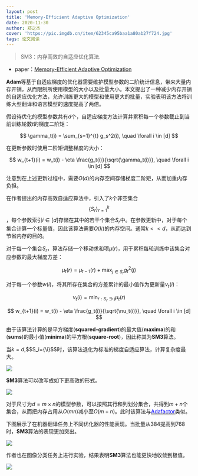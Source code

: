 ```yaml
---
layout: post
title: 'Memory-Efficient Adaptive Optimization'
date: 2020-11-30
author: 郑之杰
cover: 'https://pic.imgdb.cn/item/62345ca95baa1a80ab27f724.jpg'
tags: 论文阅读
---
```


> SM3：内存高效的自适应优化算法.

- paper：[Memory-Efficient Adaptive Optimization](https://arxiv.org/abs/1901.11150)

**Adam**等基于自适应梯度的优化器需要维护模型参数的二阶统计信息，带来大量内存开销，从而限制所使用模型的大小以及批量大小。本文提出了一种减少内存开销的自适应优化方法，允许训练更大的模型和使用更大的批量，实验表明该方法将训练大型翻译和语言模型的速度提高了两倍。

假设待优化的模型参数共有$d$个，自适应梯度方法计算并累积每一个参数截止到当前训练轮数$t$的梯度二阶矩：

$$ \gamma_t(i) = \sum_{s=1}^{t} g_s^2(i), \quad \forall i \in [d] $$

在更新参数时使用二阶矩调整梯度的大小：

$$ w_{t+1}(i) = w_t(i) - \eta \frac{g_t(i)}{\sqrt{\gamma_t(i)}}, \quad \forall i \in [d] $$

注意到在上述更新过程中，需要$O(d)$的内存空间存储梯度二阶矩，从而加重内存负担。

在作者提出的内存高效自适应算法中，引入了$k$个非空集合$$\{S_r\}_{r=1}^k$$，每个参数索引$i \in [d]$存储在其中的若干个集合$S_r$中。在参数更新中，对于每个集合计算一个标量值，因此该算法需要$O(k)$的内存空间。通常$k <<d$，从而达到节省内存的目的。

对于每一个集合$S_r$，算法存储一个移动求和项$\mu(r)$，用于累积每轮训练中该集合对应参数的最大梯度方差：

$$ \mu_{t}(r) = \mu_{t-1}(r)+\mathop{\max}_{j \in S_r}g_t^2(j) $$

对于每一个参数$w(i)$，将其所存在集合的方差累计的最小值作为更新量$\nu_t(i)$：

$$ \nu_t(i) = \mathop{\min}_{r: S_r\ni j} \mu_{t}(r) $$

$$ w_{t+1}(i) = w_t(i) - \eta \frac{g_t(i)}{\sqrt{\nu_t(i)}}, \quad \forall i \in [d] $$

由于该算法计算的是平方梯度(**squared-gradient**)的最大值(**maxima**)的和(**sums**)的最小值(**minima**)的平方根(**square-root**)，因此称其为**SM3**算法。

当$k=d$,$$S_i=\{\i}$$时，该算法退化为标准的梯度自适应算法，计算复杂度最大。

![](https://pic.imgdb.cn/item/62346a465baa1a80ab31b4d7.jpg)


**SM3**算法可以改写成如下更高效的形式。

![](https://pic.imgdb.cn/item/62346faa5baa1a80ab33effe.jpg)

对于尺寸为$d=m \times n$的模型参数，可以按照其行和列划分集合，共得到$m+n$个集合，从而把内存占用从$O(mn)$减小至$O(m+n)$。此时该算法与[<font color=Blue>Adafactor</font>](https://0809zheng.github.io/2020/12/20/adafactor.html)类似。

下图展示了在机器翻译任务上不同优化器的性能表现。当批量从$384$提高到$768$时，**SM3**算法的表现更加突出。

![](https://pic.imgdb.cn/item/62346fbc5baa1a80ab33fc9f.jpg)

作者也在图像分类任务上进行实验，结果表明**SM3**算法也能更快地收敛到极值。

![](https://pic.imgdb.cn/item/62346fca5baa1a80ab3409ad.jpg)
